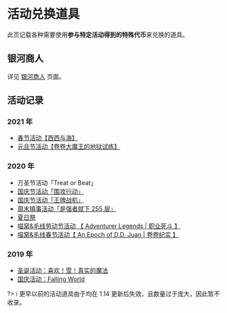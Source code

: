 # 活动兑换道具

此页记载各种需要使用**参与特定活动得到的特殊代币**来兑换的道具。

## 银河商人

详见 [银河商人](space/items/activity-exclusive/galaxy-merchant.md) 页面。

## 活动记录

### 2021 年

- [春节活动【西西与海】](space/items/activity-exclusive/2021-spring-festival.md)
- [元旦节活动【卷卷大魔王的地狱试练】](space/items/activity-exclusive/2021-new-year.md)

### 2020 年

- 万圣节活动「Treat or Beat」
- [国庆节活动「围攻行动」](space/items/activity-exclusive/2020-national-day#围攻行动)
- [国庆节活动「王牌战机」](space/items/activity-exclusive/2020-national-day#王牌战机)
- [周末搞事活动「是强者就下 255 层」](space/items/activity-exclusive/2020-september-12.md)
- [夏日祭](space/items/activity-exclusive/2020-natsu-matsuri.md)
- [喵窝&毛线劳动节活动 【 Adventurer Legends | 职业死斗 】](space/items/activity-exclusive/2020-labour-day.md)
- [喵窝&毛线春节活动【 An Epoch of D.D. Juan | 卷卷纪实 】](space/items/activity-exclusive/2020-spring-festival.md)

### 2019 年

- [圣诞活动：喜欢！雪！真实的魔法](space/items/activity-exclusive/2019-xmas.md)
- [国庆活动：Falling World](space/items/activity-exclusive/2019-national-day.md)

?> :information_source: 更早以前的活动道具由于均在 1.14 更新后失效，且数量过于庞大，因此暂不收录。
